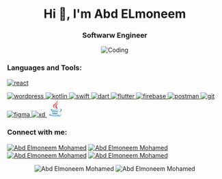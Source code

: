 <h1 align="center">Hi 👋, I'm Abd ELmoneem</h1>
<h3 align="center">Softwarw Engineer</h3>
<p align="center"><img alt="Coding" width="400" src="https://miro.medium.com/v2/resize:fit:1272/1*ZSVmWGcc1weENb0ShawWxw.gif"><p/>

<h3 align="left">Languages and Tools:</h3>
<p align="left">
  <a href="https://react.dev/" target="_blank" rel="noreferrer"> <img src="https://www.vectorlogo.zone/logos/reactjs/reactjs-ar21.svg" alt="react" width="50" height="50"/> </a>

 <a href="https://wordpress.com/" target="_blank" rel="noreferrer"> <img src="https://www.vectorlogo.zone/logos/wordpress/wordpress-icon.svg" alt="wordpress" width="50" height="50"/> </a>
  <a href="https://kotlinlang.org/" target="_blank" rel="noreferrer"> <img src="https://www.vectorlogo.zone/logos/kotlinlang/kotlinlang-ar21.svg" alt="kotlin" width="50" height="50"/> </a>
 <a href="https://www.swift.org/" target="_blank" rel="noreferrer"> <img src="https://www.vectorlogo.zone/logos/swift/swift-ar21.svg" alt="swift" width="50" height="50"/> </a>
<a href="https://dart.dev" target="_blank" rel="noreferrer"> <img src="https://www.vectorlogo.zone/logos/dartlang/dartlang-icon.svg" alt="dart" width="50" height="50"/> </a><a href="https://flutter.dev" target="_blank" rel="noreferrer"> <img src="https://www.vectorlogo.zone/logos/flutterio/flutterio-icon.svg" alt="flutter" width="50" height="50"/> </a>
<a href="https://firebase.google.com/" target="_blank" rel="noreferrer"> <img src="https://www.vectorlogo.zone/logos/firebase/firebase-icon.svg" alt="firebase" width="40" height="40"/> </a> 
<a href="https://postman.com" target="_blank" rel="noreferrer"> <img src="https://www.vectorlogo.zone/logos/getpostman/getpostman-icon.svg" alt="postman" width="40" height="40"/> </a> 
<a href="https://git-scm.com/" target="_blank" rel="noreferrer"> <img src="https://www.vectorlogo.zone/logos/git-scm/git-scm-icon.svg" alt="git" width="40" height="40"/> </a> 
<a href="https://www.figma.com/" target="_blank" rel="noreferrer"> <img src="https://www.vectorlogo.zone/logos/figma/figma-icon.svg" alt="figma" width="40" height="40"/> </a>
<a href="https://www.adobe.com/products/xd.html" target="_blank" rel="noreferrer"> <img src="https://cdn.worldvectorlogo.com/logos/adobe-xd.svg" alt="xd" width="40" height="40"/> </a>
<a href="https://www.java.com" target="_blank" rel="noreferrer"> <img src="https://raw.githubusercontent.com/devicons/devicon/master/icons/java/java-original.svg" alt="java" width="40" height="40"/> </a>
 </p>

<h3 align="left">Connect with me:</h3>
<p align="left">
<a href="https://github.com/abdelmoneem962" target="blank"><img align="center" src="https://img.shields.io/badge/GitHub-100000?style=for-the-badge&logo=github&logoColor=white" alt="Abd Elmoneem Mohamed" /></a>
<a href="https://www.linkedin.com/in/meneam-mohamed-067aa076/" target="blank"><img align="center" src="https://img.shields.io/badge/LinkedIn-0077B5?style=for-the-badge&logo=linkedin&logoColor=white" alt="Abd Elmoneem Mohamed"" /></a>
<a href="https://discordapp.com/users/1062140079553912872" target="blank"><img align="center" src="https://img.shields.io/badge/Discord-7289DA?style=for-the-badge&logo=discord&logoColor=white" alt="Abd Elmoneem Mohamed" /></a>
 <a href="https://github.com/abdelmoneem962" target="blank"><img align="center" src="https://em-content.zobj.net/source/microsoft-teams/337/backhand-index-pointing-left_medium-light-skin-tone_1f448-1f3fc_1f3fc.png" alt="Abd Elmoneem Mohamed" height="80" width="100" /></a>
</p>
<div>
<p align="center">
 <img height="180em" src="https://github-readme-streak-stats.herokuapp.com/?user=sajaherez&theme=dracula" alt="Abd Elmoneem Mohamed" />
  <img height="180em" src="https://github-readme-stats.vercel.app/api/top-langs/?username=sajaherez&layout=compact&theme=dracula" alt="Abd Elmoneem Mohamed" />
</p> 
</div>
